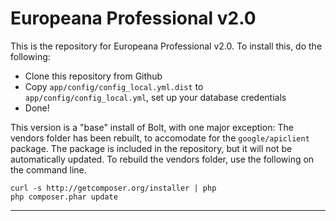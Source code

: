 Europeana Professional v2.0
===========================

This is the repository for Europeana Professional v2.0. To install this, do the following: 

- Clone this repository from Github
- Copy `app/config/config_local.yml.dist` to `app/config/config_local.yml`, set up your database credentials
- Done!

This version is a "base" install of Bolt, with one major exception: The vendors folder has been rebuilt, to accomodate for the `google/apiclient` package. The package is included in the repository, but it will not be automatically updated. To rebuild the vendors folder, use the following on the command line. 

```
curl -s http://getcomposer.org/installer | php
php composer.phar update
```



-------
